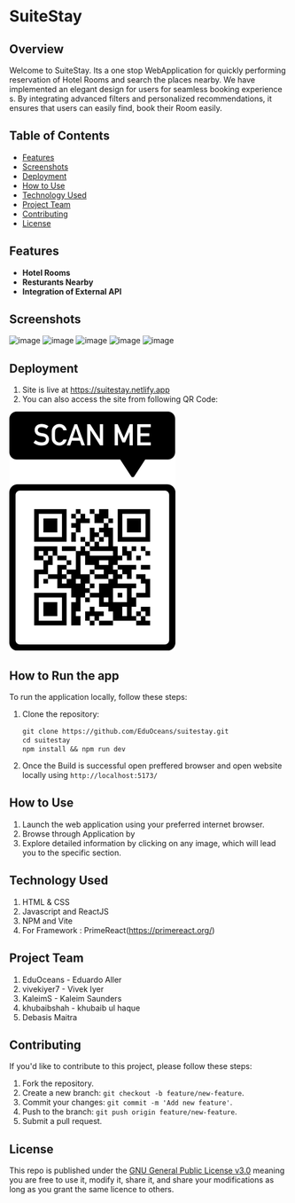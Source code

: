 # SuiteStay

## Overview

Welcome to SuiteStay. Its a one stop WebApplication for quickly performing reservation of Hotel Rooms and search the places nearby. We have implemented an elegant design for users for seamless booking experience s. By integrating advanced filters and personalized recommendations, it ensures that users can easily find, book their Room easily.

## Table of Contents

- [Features](#features)
- [Screenshots](#screenshots)
- [Deployment](#deployment)
- [How to Use](#how-to-use)
- [Technology Used](#Technology-Used)
- [Project Team](#ProjectTeam)
- [Contributing](#contributing)
- [License](#license)

## Features

- **Hotel Rooms**
- **Resturants Nearby**
- **Integration of External API**

## Screenshots
![image](https://github.com/EduOceans/suitestay/assets/150608334/c40ffd46-9cbd-4257-8b59-0f8f0399a0df)
![image](https://github.com/EduOceans/suitestay/assets/150608334/d3902774-b07d-4ef9-8f3d-0277679fb424)
![image](https://github.com/EduOceans/suitestay/assets/150608334/7946f139-c7d7-4477-b217-68fa5723fe59)
![image](https://github.com/EduOceans/suitestay/assets/150608334/03e9bb11-2e07-4281-9ddd-f866deec594c)
![image](https://github.com/EduOceans/suitestay/assets/150608334/37967af7-8540-419f-bf05-c80830110280)




## Deployment

1. Site is live at <https://suitestay.netlify.app>
2. You can also access the site from following QR Code:

![Screenshot1](/src/assets/finished_page/QR_Code.png)

## How to Run the app

To run the application locally, follow these steps:

1. Clone the repository:
   ```
   git clone https://github.com/EduOceans/suitestay.git
   cd suitestay 
   npm install && npm run dev
   ``` 
2. Once the Build is successful open preffered browser and open website locally using `http://localhost:5173/`

## How to Use

1. Launch the web application using your preferred internet browser.
2. Browse through Application by 
3. Explore detailed information by clicking on any image, which will lead you to the specific section.

## Technology Used

1. HTML & CSS
2. Javascript and ReactJS
3. NPM and Vite
4. For Framework : PrimeReact(https://primereact.org/)

## Project Team

1. EduOceans - Eduardo Aller 
2. vivekiyer7  - Vivek Iyer
3. KaleimS - Kaleim Saunders
4. khubaibshah - khubaib ul haque
5. Debasis Maitra

## Contributing

If you'd like to contribute to this project, please follow these steps:

1. Fork the repository.
2. Create a new branch: `git checkout -b feature/new-feature`.
3. Commit your changes: `git commit -m 'Add new feature'`.
4. Push to the branch: `git push origin feature/new-feature`.
5. Submit a pull request.

## License

This repo is published under the [GNU General Public License v3.0](LICENSE) meaning you are free to use it, modify it, share it, and share your modifications as long as you grant the same licence to others.
